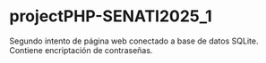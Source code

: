 # projectPHP-SENATI2025_1
Segundo intento de página web conectado a base de datos SQLite. Contiene encriptación de contraseñas.
